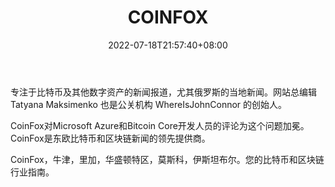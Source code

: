 ﻿---
weight: 
title: "COINFOX"
description: "专注于比特币及其他数字资产的新闻报道，尤其俄罗斯的当地新闻"
date: 2022-07-18T21:57:40+08:00
lastmod: 2022-07-18T16:45:40+08:00
draft: false
authors: ["june"]
featuredImage: "coinfox.jpg"
link: "https://coinfox.app/"
tags: ["元宇宙资讯","COINFOX"]
categories: ["navigation"]
navigation: ["元宇宙资讯"]
lightgallery: true
toc: true
pinned: false
recommend: false
recommend1: false
---
专注于比特币及其他数字资产的新闻报道，尤其俄罗斯的当地新闻。网站总编辑 Tatyana Maksimenko 也是公关机构 WhereIsJohnConnor 的创始人。

CoinFox对Microsoft Azure和Bitcoin Core开发人员的评论为这个问题加冕。CoinFox是东欧比特币和区块链新闻的领先提供商。

CoinFox，牛津，里加，华盛顿特区，莫斯科，伊斯坦布尔。您的比特币和区块链行业指南。

